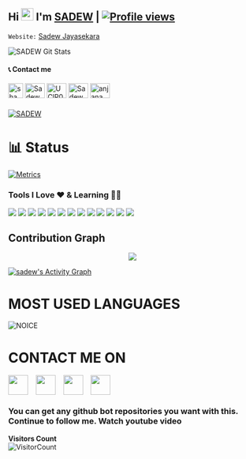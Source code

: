 ## Hi <img src="https://raw.githubusercontent.com/MartinHeinz/MartinHeinz/master/wave.gif" width="25px"> I'm [SADEW](https://t.me/Darkridersslk) | [![Profile views](https://komarev.com/ghpvc/?username=Sadew451&label=Profile%20views)](https://github.com/Sadew451) 

`Website:` [Sadew Jayasekara](https://sadew451.github.io/) <br> 

![SADEW Git Stats](https://github-readme-stats.vercel.app/api?username=Sadew451&include_all_commits=true&count_private=true&theme=highcontrast)
#### 📞 Contact me
<!-- png icons from https://iconscout.com/ -->
<a href="https://telegram.me/im_sadew" target="blank"><img align="center" src="https://telegra.ph/file/26d2289b53f2b5f183a49.png" alt="shamilnelli" height="30" width="30" /></a>
<a href="https://instagram.com/slsadewbro1" target="blank"><img align="center" src="https://raw.githubusercontent.com/rahuldkjain/github-profile-readme-generator/master/src/images/icons/Social/instagram.svg" alt="Sadew Jayasekara" height="30" width="40" /></a>
<a href="https://youtube.com/channel/UCdSBUUQ1v0_IIElBR_1B72w" target="blank"><img align="center" src="https://raw.githubusercontent.com/rahuldkjain/github-profile-readme-generator/master/src/images/icons/Social/youtube.svg" alt="UClP0fw_t0lOU1mYuL7gEa2g" height="30" width="40" /></a>
<a href="https://sadewofficial45@gmail.com" target="blank"><img align="center" src="https://img.icons8.com/color/48/000000/gmail--v2.png" alt="Sadew Jayasekara" height="30" width="40" /></a>
<a href="https://fb.com/SADEWJ45" target="blank"><img align="center" src="https://raw.githubusercontent.com/rahuldkjain/github-profile-readme-generator/master/src/images/icons/Social/facebook.svg" alt="anjana.madu.54" height="30" width="40" /></a>

#####

<p align="left"> <a href="https://github.com/Sadew451"><img src="https://github-profile-trophy.vercel.app/?username=Sadew451&no-bg=true" alt="SADEW" /></a> </p>

# 📊 Status
[![Metrics](https://metrics.lecoq.io/Sadew451?template=classic&base.header=0&base.metadata=0&isocalendar=1&languages=1&people=1&isocalendar.duration=half-year&languages.limit=8&languages.sections=most-used&languages.colors=github&languages.threshold=0%25&languages.indepth=false&languages.recent.load=300&languages.recent.days=14&people.limit=24&people.size=28&people.types=followers%2C%20following&people.identicons=false&people.shuffle=false&config.timezone=Asia%2FCalcutta)](https://t.me/IM_SADEW)
 


<h3 align="left">Tools I Love ♥️ & Learning 👨‍💻</h3>


<a href="https://www.arduino.cc"><img src="https://img.icons8.com/fluency/48/000000/arduino.png"/></a>
<a href="https://aws.amazon.com"><img src="https://img.icons8.com/color/48/000000/amazon-web-services.png"/></a>
<a href="https://azure.microsoft.com/"><img src="https://img.icons8.com/fluency/48/000000/azure-1.png"/></a>
<a href="https://www.gnu.org/software/bash"><img src="https://img.icons8.com/plasticine/48/000000/bash.png"/></a>
<a href="https://www.docker.com"><img src="https://img.icons8.com/fluency/50/000000/docker.png"/></a>
<a href="https://cloud.google.com"><img src="https://img.icons8.com/fluency/48/000000/google-cloud.png"/></a>
<a href="https://heroku.com"><img src="https://img.icons8.com/color/48/000000/heroku.png"/></a>
<a href="https://www.w3.org/html"><img src="https://img.icons8.com/color/48/000000/html-5--v1.png"/></a>
<a href="https://www.linux.org"><img src="https://img.icons8.com/color/48/000000/linux--v1.png"/></a>
<a href="https://www.mongodb.com"><img src="https://img.icons8.com/color/48/000000/mongodb.png"/></a>
<a href="https://www.postgresql.org"><img src="https://img.icons8.com/color/48/000000/postgreesql.png"/></a>
<a href="https://www.python.org"><img src="https://img.icons8.com/color/48/000000/python--v1.png"/></a>
<a href="https://redis.io"><img src="https://img.icons8.com/color/48/000000/redis.png"/></a>

#####

## Contribution Graph 

<p align="center">
  <a href="https://github.com/sadew451">
    <img src="https://github-readme-streak-stats.herokuapp.com/?user=sadew451#version3"/>
  </a>
</p>
<a href="h


 <a href="https://github.com/sadew451"><img alt="sadew's Activity Graph" src="https://activity-graph.herokuapp.com/graph?username=sadew451&bg_color=1F222E&color=F8D866&line=F85D7F&point=FFFFFF&hide_border=true" /></a>

# MOST USED LANGUAGES

![NOICE](https://github-readme-stats.vercel.app/api/top-langs/?username=sadew451)

# CONTACT ME ON

<p align="left">
<a href="https://t.me/Im_Sadew" target="blank"><img align="center" src="https://cdn4.iconfinder.com/data/icons/logos-and-brands/512/335_Telegram_logo-256.png"  height="40" width="40" /></a> &nbsp;&nbsp;
<a href="https://www.youtube.com/channel/UCdSBUUQ1v0_IIElBR_1B72w" target="blank"><img align="center" src="https://cdn3.iconfinder.com/data/icons/2018-social-media-logotypes/1000/2018_social_media_popular_app_logo_youtube-256.png" height="40" width="40" /></a> &nbsp;&nbsp;
<a href="https://www.instagram.com/slsadewbro1" target="blank"><img align="center" src="https://cdn2.iconfinder.com/data/icons/social-icons-33/128/Instagram-256.png"  height="40" width="40" /></a> &nbsp;&nbsp;
<a href="https://www.facebook.com/SADEWJ45" target="blank"><img align="center" src="https://cdn3.iconfinder.com/data/icons/2018-social-media-logotypes/1000/2018_social_media_popular_app_logo_facebook-256.png" height="40" width="40" /></a> &nbsp;&nbsp;</a>

                                                     
### You can get any github bot repositories you want with this. Continue to follow me. Watch youtube video   

**Visitors Count**  
![VisitorCount](https://profile-counter.glitch.me/{sadew451}/count.svg)
                                                       
